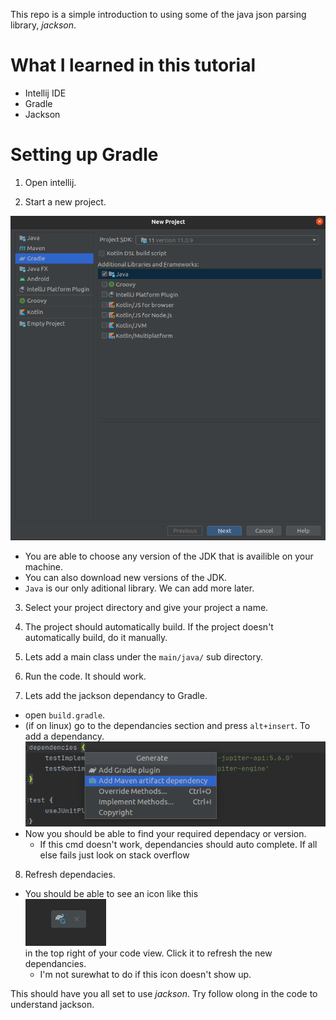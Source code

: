 This repo is a simple introduction to using some of the java json parsing library, *jackson*.

# What I learned in this tutorial

* Intellij IDE
* Gradle
* Jackson

# Setting up Gradle

1. Open intellij.

2. Start a new project.

![alt text](img/img0.png "Default new Gradle project")

* You are able to choose any version of the JDK that is availible on your machine.
* You can also download new versions of the JDK.
* `Java` is our only aditional library. We can add more later.

3. Select your project directory and give your project a name.

4. The project should automatically build. If the project doesn't automatically build, do it manually.

5. Lets add a main class under the `main/java/` sub directory.

6. Run the code. It should work.

7. Lets add the jackson dependancy to Gradle.

* open `build.gradle`.
* (if on linux) go to the dependancies section and press `alt+insert`. To add a dependancy.
![alt text](img/img1.png "Adding a dependacy")
* Now you should be able to find your required dependacy or version.
    * If this cmd doesn't work, dependancies should auto complete. If all else fails just look on stack overflow

8. Refresh dependacies.

* You should be able to see an icon like this  
![alt text](img/img2.png "Adding a dependacy")  
in the top right of your code view. Click it to refresh the new dependancies.
    * I'm not surewhat to do if this icon doesn't show up.

This should have you all set to use *jackson*. Try follow olong in the code to understand jackson.